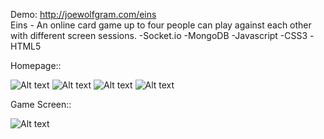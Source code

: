 Demo: http://joewolfgram.com/eins <br/>
Eins - An online card game up to four people can play against each other with different screen sessions.
-Socket.io
-MongoDB
-Javascript
-CSS3
-HTML5

Homepage::

![Alt text](https://github.com/jwolfgram/eins/blob/master/SCREENSHOTS/Home%20Eins.png "Optional title")
![Alt text](https://github.com/jwolfgram/eins/blob/master/SCREENSHOTS/TopScores.png "Optional title")
![Alt text](https://github.com/jwolfgram/eins/blob/master/SCREENSHOTS/map.png "Optional title")
![Alt text](https://github.com/jwolfgram/eins/blob/master/SCREENSHOTS/rules.png "Optional title")

Game Screen::

![Alt text](https://github.com/jwolfgram/eins/blob/master/SCREENSHOTS/einsgame.png "Players Game View")

